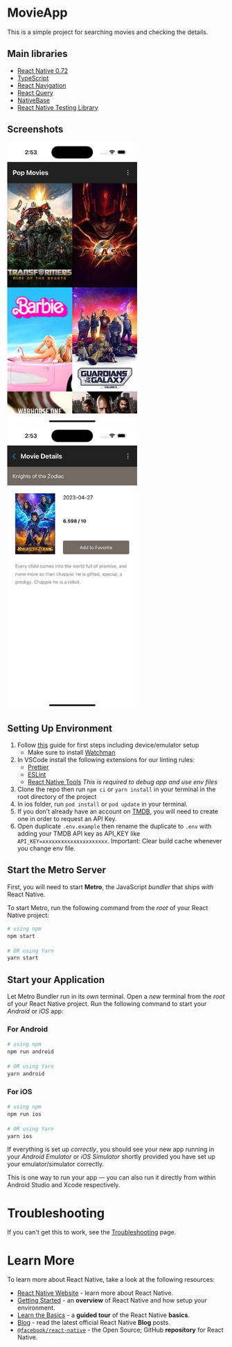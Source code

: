 # MovieApp

This is a simple project for searching movies and checking the details.

## Main libraries

- [React Native 0.72](https://reactnative.dev/docs/getting-started)
- [TypeScript](https://www.typescriptlang.org/docs/handbook/typescript-in-5-minutes.html)
- [React Navigation](https://reactnavigation.org/docs/getting-started/)
- [React Query](https://tanstack.com/query/v4/docs/react/overview)
- [NativeBase](https://docs.nativebase.io/getting-started)
- [React Native Testing Library](https://testing-library.com/docs/react-native-testing-library/intro/)

## Screenshots

<img src="assets/screenshots/movie-search.jpg" width="300" alt="Employee data" title="Employee Data title">
<img src="assets/screenshots/movie-details.jpg" width="300" alt="Employee data" title="Employee Data title">

## Setting Up Environment

1. Follow [this](https://reactnative.dev/docs/environment-setup) guide for first steps including device/emulator setup
   - Make sure to install [Watchman](https://facebook.github.io/watchman/docs/install)
2. In VSCode install the following extensions for our linting rules:
   - [Prettier](https://marketplace.visualstudio.com/items?itemName=esbenp.prettier-vscode)
   - [ESLint](https://marketplace.visualstudio.com/items?itemName=dbaeumer.vscode-eslint)
   - [React Native Tools](https://marketplace.visualstudio.com/items?itemName=msjsdiag.vscode-react-native) _This is required to debug app and use env files_
3. Clone the repo then run `npm ci` or `yarn install` in your terminal in the root directory of the project
4. In ios folder, run `pod install` or `pod update` in your terminal.
5. If you don’t already have an account on [TMDB](https://developer.themoviedb.org/reference/intro/getting-started), you will need to create one in order to request an API Key.
6. Open duplicate `.env.example` then rename the duplicate to `.env` with adding your TMDB API key as API_KEY like `API_KEY=xxxxxxxxxxxxxxxxxxxxx`.
   Important: Clear build cache whenever you change env file.

## Start the Metro Server

First, you will need to start **Metro**, the JavaScript _bundler_ that ships _with_ React Native.

To start Metro, run the following command from the _root_ of your React Native project:

```bash
# using npm
npm start

# OR using Yarn
yarn start
```

## Start your Application

Let Metro Bundler run in its _own_ terminal. Open a _new_ terminal from the _root_ of your React Native project. Run the following command to start your _Android_ or _iOS_ app:

### For Android

```bash
# using npm
npm run android

# OR using Yarn
yarn android
```

### For iOS

```bash
# using npm
npm run ios

# OR using Yarn
yarn ios
```

If everything is set up _correctly_, you should see your new app running in your _Android Emulator_ or _iOS Simulator_ shortly provided you have set up your emulator/simulator correctly.

This is one way to run your app — you can also run it directly from within Android Studio and Xcode respectively.

# Troubleshooting

If you can't get this to work, see the [Troubleshooting](https://reactnative.dev/docs/troubleshooting) page.

# Learn More

To learn more about React Native, take a look at the following resources:

- [React Native Website](https://reactnative.dev) - learn more about React Native.
- [Getting Started](https://reactnative.dev/docs/environment-setup) - an **overview** of React Native and how setup your environment.
- [Learn the Basics](https://reactnative.dev/docs/getting-started) - a **guided tour** of the React Native **basics**.
- [Blog](https://reactnative.dev/blog) - read the latest official React Native **Blog** posts.
- [`@facebook/react-native`](https://github.com/facebook/react-native) - the Open Source; GitHub **repository** for React Native.
